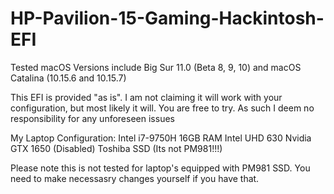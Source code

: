 # HP-Pavilion-15-Gaming-Hackintosh-EFI

Tested macOS Versions include Big Sur 11.0 (Beta 8, 9, 10) and macOS Catalina (10.15.6 and 10.15.7)

This EFI is provided "as is". I am not claiming it will work with your configuration, but most likely it will. You are free to try. As such I deem no responsibility for any unforeseen issues

My Laptop Configuration:
Intel i7-9750H
16GB RAM
Intel UHD 630
Nvidia GTX 1650 (Disabled)
Toshiba SSD (Its not PM981!!!)

Please note this is not tested for laptop's equipped with PM981 SSD. You need to make necessasry changes yourself if you have that.

